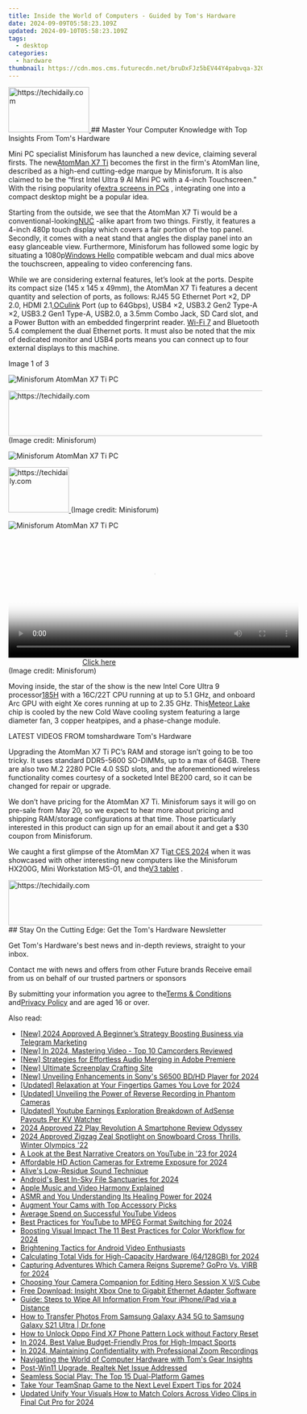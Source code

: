 ```yaml
---
title: Inside the World of Computers - Guided by Tom's Hardware
date: 2024-09-09T05:58:23.109Z
updated: 2024-09-10T05:58:23.109Z
tags:
  - desktop
categories:
  - hardware
thumbnail: https://cdn.mos.cms.futurecdn.net/bruDxFJz5bEV44Y4pabvqa-320-80.jpg
---
```


<!-- affiliate ads begin -->
<a href="https://aligracehair.sjv.io/c/5597632/2135352/19272" target="_top" id="2135352">
  <img src="//a.impactradius-go.com/display-ad/19272-2135352" border="0" alt="https://techidaily.com" width="160" height="90"/>
</a>
<img height="0" width="0" src="https://aligracehair.sjv.io/i/5597632/2135352/19272" style="position:absolute;visibility:hidden;" border="0" />
<!-- affiliate ads end -->
## Master Your Computer Knowledge with Top Insights From Tom's Hardware

Mini PC specialist Minisforum has launched a new device, claiming several firsts. The new[AtomMan X7 Ti](https://www.minisforum.com/page/x7ti/index.html?lang=en) becomes the first in the firm's AtomMan line, described as a high-end cutting-edge marque by Minisforum. It is also claimed to be the “first Intel Ultra 9 AI Mini PC with a 4-inch Touchscreen.” With the rising popularity of[extra screens in PCs](https://www.tomshardware.com/pc-components/cooling/hands-on-lian-lis-lcd-screen-fans-turn-heads-and-are-surprisingly-affordable-but-not-as-configurable-as-id-like) , integrating one into a compact desktop might be a popular idea.

 Starting from the outside, we see that the AtomMan X7 Ti would be a conventional-looking[NUC](https://www.tomshardware.com/news/asus-gets-license-to-make-intel-nucs) \-alike apart from two things. Firstly, it features a 4-inch 480p touch display which covers a fair portion of the top panel. Secondly, it comes with a neat stand that angles the display panel into an easy glanceable view. Furthermore, Minisforum has followed some logic by situating a 1080p[Windows Hello](https://www.tomshardware.com/news/windows-hello-fido2-certification-may-update-microsoft,39261.html) compatible webcam and dual mics above the touchscreen, appealing to video conferencing fans.

 While we are considering external features, let’s look at the ports. Despite its compact size (145 x 145 x 49mm), the AtomMan X7 Ti features a decent quantity and selection of ports, as follows: RJ45 5G Ethernet Port ×2, DP 2.0, HDMI 2.1,[OCulink](https://www.tomshardware.com/news/worlds-first-oculink-usb-4-egpu-with-radeor-rx-7600m-xt) Port (up to 64Gbps), USB4 ×2, USB3.2 Gen2 Type-A ×2, USB3.2 Gen1 Type-A, USB2.0, a 3.5mm Combo Jack, SD Card slot, and a Power Button with an embedded fingerprint reader. [Wi-Fi 7](https://www.tomshardware.com/news/wi-fi-7-faq) and Bluetooth 5.4 complement the dual Ethernet ports. It must also be noted that the mix of dedicated monitor and USB4 ports means you can connect up to four external displays to this machine.

 Image 1 of 3

![Minisforum AtomMan X7 Ti PC](https://vanilla.futurecdn.net/cyclingnews/media/img/missing-image.svg)

<!-- affiliate ads begin -->
<a href="https://wigfever.sjv.io/c/5597632/2014851/22899" target="_top" id="2014851">
  <img src="//a.impactradius-go.com/display-ad/22899-2014851" border="0" alt="https://techidaily.com" width="728" height="90"/>
</a>
<img height="0" width="0" src="https://wigfever.sjv.io/i/5597632/2014851/22899" style="position:absolute;visibility:hidden;" border="0" />
<!-- affiliate ads end -->
 (Image credit: Minisforum)

![Minisforum AtomMan X7 Ti PC](https://vanilla.futurecdn.net/cyclingnews/media/img/missing-image.svg)

<!-- affiliate ads begin -->
<a href="https://aligracehair.sjv.io/c/5597632/2115925/19272" target="_top" id="2115925">
  <img src="//a.impactradius-go.com/display-ad/19272-2115925" border="0" alt="https://techidaily.com" width="120" height="90"/>
</a>
<img height="0" width="0" src="https://aligracehair.sjv.io/i/5597632/2115925/19272" style="position:absolute;visibility:hidden;" border="0" />
<!-- affiliate ads end -->
 (Image credit: Minisforum)

![Minisforum AtomMan X7 Ti PC](https://vanilla.futurecdn.net/cyclingnews/media/img/missing-image.svg)

<!-- affiliate ads begin -->
<span id="1983539">
					<video width="576" height="240" style="cursor:pointer"
           poster="//a.impactradius-go.com/display-clicktoplayimage/1983539.png"
           onclick="if(!this.playClicked){this.play();this.setAttribute('controls',true);this.playClicked=true;}">
	   <source src="//a.impactradius-go.com/display-ad/22993-1983539">
	   <img src="//a.impactradius-go.com/display-clicktoplayimage/1983539.png" style="border: none; height: 100%; width: 100%; object-fit: contain">
	</video>
	<div style="width:360px;text-align:center"><a href="javascript:window.open(decodeURIComponent('https%3A%2F%2Fhomestyler.sjv.io%2Fc%2F5597632%2F1983539%2F22993'), '_blank');void(0);">Click here</a></div>
</span>
<img height="0" width="0" src="https://imp.pxf.io/i/5597632/1983539/22993" style="position:absolute;visibility:hidden;" border="0" />
<!-- affiliate ads end -->
 (Image credit: Minisforum)

 Moving inside, the star of the show is the new Intel Core Ultra 9 processor[185H](https://www.intel.com/content/www/us/en/products/sku/236849/intel-core-ultra-9-processor-185h-24m-cache-up-to-5-10-ghz/specifications.html) with a 16C/22T CPU running at up to 5.1 GHz, and onboard Arc GPU with eight Xe cores running at up to 2.35 GHz. This[Meteor Lake](https://www.tomshardware.com/news/intel-details-core-ultra-meteor-lake-architecture-launches-december-14) chip is cooled by the new Cold Wave cooling system featuring a large diameter fan, 3 copper heatpipes, and a phase-change module.

 LATEST VIDEOS FROM tomshardware Tom's Hardware

 Upgrading the AtomMan X7 Ti PC’s RAM and storage isn’t going to be too tricky. It uses standard DDR5-5600 SO-DIMMs, up to a max of 64GB. There are also two M.2 2280 PCIe 4.0 SSD slots, and the aforementioned wireless functionality comes courtesy of a socketed Intel BE200 card, so it can be changed for repair or upgrade.

 We don’t have pricing for the AtomMan X7 Ti. Minisforum says it will go on pre-sale from May 20, so we expect to hear more about pricing and shipping RAM/storage configurations at that time. Those particularly interested in this product can sign up for an email about it and get a $30 coupon from Minisforum.

 We caught a first glimpse of the AtomMan X7 Ti[at CES 2024](https://www.tomshardware.com/desktops/mini-pcs/minisforum-first-intel-core-ultra-mini-pc-amd-rx-7600M-xt-mini-pc) when it was showcased with other interesting new computers like the Minisforum HX200G, Mini Workstation MS-01, and the[V3 tablet](https://www.tomshardware.com/tablets/minisforum-v3-tablet-arrives-the-worlds-first-amd-ryzen-7-8840u-powered-surface-clone) .

<!-- affiliate ads begin -->
<a href="https://appsumo.8odi.net/c/5597632/2130875/7443" target="_top" id="2130875">
  <img src="//a.impactradius-go.com/display-ad/7443-2130875" border="0" alt="https://techidaily.com" width="728" height="90"/>
</a>
<img height="0" width="0" src="https://appsumo.8odi.net/i/5597632/2130875/7443" style="position:absolute;visibility:hidden;" border="0" />
<!-- affiliate ads end -->
## Stay On the Cutting Edge: Get the Tom's Hardware Newsletter

 Get Tom's Hardware's best news and in-depth reviews, straight to your inbox.

 Contact me with news and offers from other Future brands  Receive email from us on behalf of our trusted partners or sponsors

 By submitting your information you agree to the[Terms & Conditions](https://futureplc.com/terms-conditions/) and[Privacy Policy](https://futureplc.com/privacy-policy/) and are aged 16 or over.


<ins class="adsbygoogle"
     style="display:block"
     data-ad-format="autorelaxed"
     data-ad-client="ca-pub-7571918770474297"
     data-ad-slot="1223367746"></ins>



<ins class="adsbygoogle"
     style="display:block"
     data-ad-client="ca-pub-7571918770474297"
     data-ad-slot="8358498916"
     data-ad-format="auto"
     data-full-width-responsive="true"></ins>

<span class="atpl-alsoreadstyle">Also read:</span>
<div><ul>
<li><a href="https://article-knowledge.techidaily.com/new-2024-approved-a-beginners-strategy-boosting-business-via-telegram-marketing/"><u>[New] 2024 Approved A Beginner’s Strategy Boosting Business via Telegram Marketing</u></a></li>
<li><a href="https://article-knowledge.techidaily.com/new-in-2024-mastering-video-top-10-camcorders-reviewed/"><u>[New] In 2024, Mastering Video - Top 10 Camcorders Reviewed</u></a></li>
<li><a href="https://some-skills.techidaily.com/new-strategies-for-effortless-audio-merging-in-adobe-premiere/"><u>[New] Strategies for Effortless Audio Merging in Adobe Premiere</u></a></li>
<li><a href="https://article-knowledge.techidaily.com/new-ultimate-screenplay-crafting-site/"><u>[New] Ultimate Screenplay Crafting Site</u></a></li>
<li><a href="https://article-knowledge.techidaily.com/new-unveiling-enhancements-in-sonys-s6500-bdhd-player-for-2024/"><u>[New] Unveiling Enhancements in Sony's S6500 BD/HD Player for 2024</u></a></li>
<li><a href="https://video-capture.techidaily.com/updated-relaxation-at-your-fingertips-games-you-love-for-2024/"><u>[Updated] Relaxation at Your Fingertips Games You Love for 2024</u></a></li>
<li><a href="https://article-knowledge.techidaily.com/updated-unveiling-the-power-of-reverse-recording-in-phantom-cameras/"><u>[Updated] Unveiling the Power of Reverse Recording in Phantom Cameras</u></a></li>
<li><a href="https://facebook-video-share.techidaily.com/updated-youtube-earnings-exploration-breakdown-of-adsense-payouts-per-kv-watcher/"><u>[Updated] Youtube Earnings Exploration Breakdown of AdSense Payouts Per KV Watcher</u></a></li>
<li><a href="https://article-knowledge.techidaily.com/2024-approved-z2-play-revolution-a-smartphone-review-odyssey/"><u>2024 Approved Z2 Play Revolution A Smartphone Review Odyssey</u></a></li>
<li><a href="https://article-knowledge.techidaily.com/2024-approved-zigzag-zeal-spotlight-on-snowboard-cross-thrills-winter-olympics-22/"><u>2024 Approved Zigzag Zeal Spotlight on Snowboard Cross Thrills, Winter Olympics '22</u></a></li>
<li><a href="https://article-knowledge.techidaily.com/a-look-at-the-best-narrative-creators-on-youtube-in-23-for-2024/"><u>A Look at the Best Narrative Creators on YouTube in '23 for 2024</u></a></li>
<li><a href="https://article-knowledge.techidaily.com/affordable-hd-action-cameras-for-extreme-exposure-for-2024/"><u>Affordable HD Action Cameras for Extreme Exposure for 2024</u></a></li>
<li><a href="https://article-knowledge.techidaily.com/alives-low-residue-sound-technique/"><u>Alive's Low-Residue Sound Technique</u></a></li>
<li><a href="https://article-knowledge.techidaily.com/androids-best-in-sky-file-sanctuaries-for-2024/"><u>Android's Best In-Sky File Sanctuaries for 2024</u></a></li>
<li><a href="https://article-knowledge.techidaily.com/apple-music-and-video-harmony-explained/"><u>Apple Music and Video Harmony Explained</u></a></li>
<li><a href="https://article-knowledge.techidaily.com/asmr-and-you-understanding-its-healing-power-for-2024/"><u>ASMR and You Understanding Its Healing Power for 2024</u></a></li>
<li><a href="https://article-knowledge.techidaily.com/augment-your-cams-with-top-accessory-picks/"><u>Augment Your Cams with Top Accessory Picks</u></a></li>
<li><a href="https://article-knowledge.techidaily.com/average-spend-on-successful-youtube-videos/"><u>Average Spend on Successful YouTube Videos</u></a></li>
<li><a href="https://article-knowledge.techidaily.com/best-practices-for-youtube-to-mpeg-format-switching-for-2024/"><u>Best Practices for YouTube to MPEG Format Switching for 2024</u></a></li>
<li><a href="https://article-knowledge.techidaily.com/boosting-visual-impact-the-11-best-practices-for-color-workflow-for-2024/"><u>Boosting Visual Impact The 11 Best Practices for Color Workflow for 2024</u></a></li>
<li><a href="https://article-knowledge.techidaily.com/brightening-tactics-for-android-video-enthusiasts/"><u>Brightening Tactics for Android Video Enthusiasts</u></a></li>
<li><a href="https://article-knowledge.techidaily.com/calculating-total-vids-for-high-capacity-hardware-64128gb-for-2024/"><u>Calculating Total Vids for High-Capacity Hardware (64/128GB) for 2024</u></a></li>
<li><a href="https://article-knowledge.techidaily.com/capturing-adventures-which-camera-reigns-supreme-gopro-vs-virb-for-2024/"><u>Capturing Adventures Which Camera Reigns Supreme? GoPro Vs. VIRB for 2024</u></a></li>
<li><a href="https://article-knowledge.techidaily.com/choosing-your-camera-companion-for-editing-hero-session-x-vs-cube/"><u>Choosing Your Camera Companion for Editing Hero Session X V/S Cube</u></a></li>
<li><a href="https://win-dash.techidaily.com/free-download-insight-xbox-one-to-gigabit-ethernet-adapter-software/"><u>Free Download: Insight Xbox One to Gigabit Ethernet Adapter Software</u></a></li>
<li><a href="https://data-safeguard.techidaily.com/guide-steps-to-wipe-all-information-from-your-iphoneipad-via-a-distance/"><u>Guide: Steps to Wipe All Information From Your iPhone/iPad via a Distance</u></a></li>
<li><a href="https://android-transfer.techidaily.com/how-to-transfer-photos-from-samsung-galaxy-a34-5g-to-samsung-galaxy-s21-ultra-drfone-by-drfone-transfer-from-android-transfer-from-android/"><u>How to Transfer Photos From Samsung Galaxy A34 5G to Samsung Galaxy S21 Ultra | Dr.fone</u></a></li>
<li><a href="https://android-unlock.techidaily.com/how-to-unlock-oppo-find-x7-phone-pattern-lock-without-factory-reset-by-drfone-android/"><u>How to Unlock Oppo Find X7 Phone Pattern Lock without Factory Reset</u></a></li>
<li><a href="https://extra-hints.techidaily.com/in-2024-best-value-budget-friendly-pros-for-high-impact-sports/"><u>In 2024, Best Value Budget-Friendly Pros for High-Impact Sports</u></a></li>
<li><a href="https://visual-screen-recording.techidaily.com/in-2024-maintaining-confidentiality-with-professional-zoom-recordings/"><u>In 2024, Maintaining Confidentiality with Professional Zoom Recordings</u></a></li>
<li><a href="https://hardware-tips.techidaily.com/navigating-the-world-of-computer-hardware-with-toms-gear-insights/"><u>Navigating the World of Computer Hardware with Tom's Gear Insights</u></a></li>
<li><a href="https://driver-error.techidaily.com/post-win11-upgrade-realtek-net-issue-addressed/"><u>Post-Win11 Upgrade, Realtek Net Issue Addressed</u></a></li>
<li><a href="https://games-able.techidaily.com/seamless-social-play-the-top-15-dual-platform-games/"><u>Seamless Social Play: The Top 15 Dual-Platform Games</u></a></li>
<li><a href="https://snapchat-videos.techidaily.com/take-your-teamsnap-game-to-the-next-level-expert-tips-for-2024/"><u>Take Your TeamSnap Game to the Next Level Expert Tips for 2024</u></a></li>
<li><a href="https://video-content-creator.techidaily.com/updated-unify-your-visuals-how-to-match-colors-across-video-clips-in-final-cut-pro-for-2024/"><u>Updated Unify Your Visuals How to Match Colors Across Video Clips in Final Cut Pro for 2024</u></a></li>
</ul></div>
